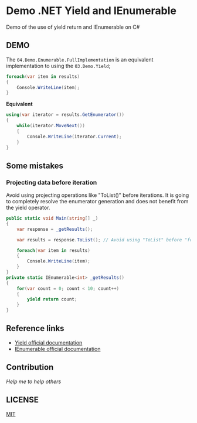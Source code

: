 # Demo .NET Yield and IEnumerable
Demo of the use of yield return and IEnumerable on C#



## DEMO

The `04.Demo.Enumerable.FullImplementation` is an equivalent implementation to using the `03.Demo.Yield`;

```csharp
foreach(var item in results)
{
    Console.WriteLine(item);
}
```
**Equivalent**
```csharp
using(var iterator = results.GetEnumerator())
{
    while(iterator.MoveNext())
    {
        Console.WriteLine(iterator.Current);
    }
}
```



## Some mistakes

### Projecting data before iteration
Avoid using projecting operations like "ToList()" before iterations. It is going to completely resolve the enumerator generation and does not benefit from the yield operator.

```csharp
public static void Main(string[] _)
{
    var response = _getResults();

    var results = response.ToList(); // Avoid using "ToList" before "foreach"

    foreach(var item in results)
    {
        Console.WriteLine(item);
    }
}
private static IEnumerable<int> _getResults()
{
    for(var count = 0; count < 10; count++)
    {
        yield return count;
    }
}
```



## Reference links

- [Yield official documentation](https://docs.microsoft.com/en-us/dotnet/csharp/language-reference/keywords/yield)
- [IEnumerable official documentation](https://docs.microsoft.com/en-us/dotnet/api/system.collections.ienumerable?view=net-5.0)



## Contribution

*Help me to help others*



## LICENSE

[MIT](https://github.com/NelsonBN/demo-csharp-yield-ienumerable/blob/main/LICENSE)